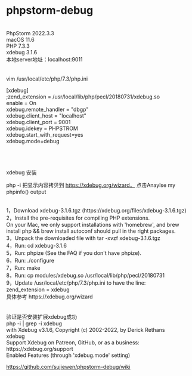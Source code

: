 # phpstorm-debug


<br>
PhpStorm 2022.3.3
<br>
macOS 11.6
<br>
PHP 7.3.3
<br>
xdebug 3.1.6
<br>
本地server地址：localhost:9011



<br>
<br>
<br>
vim /usr/local/etc/php/7.3/php.ini

[xdebug]
<br>
;zend_extension = /usr/local/lib/php/pecl/20180731/xdebug.so
<br>
enable = On
<br>
xdebug.remote_handler = "dbgp"
<br>
xdebug.client_host = "localhost"
<br>
xdebug.client_port = 9001
<br>
xdebug.idekey = PHPSTROM
<br>
xdebug.start_with_request=yes
<br>
xdebug.mode=debug




<br>
<br>
<br>
xdebug 安装

php -i 
把显示内容拷贝到 https://xdebug.org/wizard， 点击Anaylse my phpinfo() output


<br>
1，Download xdebug-3.1.6.tgz (https://xdebug.org/files/xdebug-3.1.6.tgz)
<br>
2，Install the pre-requisites for compiling PHP extensions.
<br>
  On your Mac, we only support installations with 'homebrew', and brew install php && brew install autoconf should pull in the right packages.
  <br>
3，Unpack the downloaded file with tar -xvzf xdebug-3.1.6.tgz
<br>
4，Run: cd xdebug-3.1.6
<br>
5，Run: phpize (See the FAQ if you don't have phpize).
<br>
6，Run: ./configure
<br>
7，Run: make
<br>
8，Run: cp modules/xdebug.so /usr/local/lib/php/pecl/20180731
<br>
9，Update /usr/local/etc/php/7.3/php.ini to have the line:
<br>
zend_extension = xdebug
<br>
具体参考  https://xdebug.org/wizard



<br>
<br>
<br>
验证是否安装扩展xdebug成功
<br>
php -i | grep -i xdebug
<br>
    with Xdebug v3.1.6, Copyright (c) 2002-2022, by Derick Rethans
    <br>
xdebug
<br>
Support Xdebug on Patreon, GitHub, or as a business: https://xdebug.org/support
<br>
             Enabled Features (through 'xdebug.mode' setting)     
             <br>


https://github.com/sujiewen/phpstorm-debug/wiki

